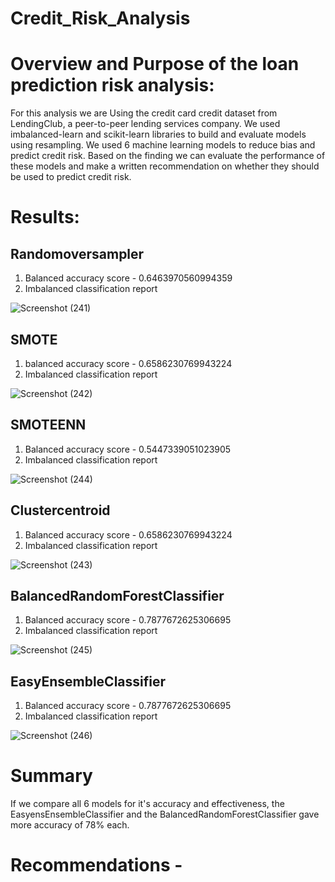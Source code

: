 # Credit_Risk_Analysis

# Overview and Purpose of the loan prediction risk analysis:
For this analysis we are Using the credit card credit dataset from LendingClub, a peer-to-peer lending services company. We used imbalanced-learn and scikit-learn libraries to build and evaluate models using resampling. We used 6 machine learning models to reduce bias and predict credit risk. Based on the finding we can evaluate the performance of these models and make a written recommendation on whether they should be used to predict credit risk.

# Results:

## Randomoversampler

1. Balanced accuracy score - 0.6463970560994359
2. Imbalanced classification report

![Screenshot (241)](https://user-images.githubusercontent.com/112904905/216099051-2919fe29-32f4-46db-9f7a-abe0ae4ce6b4.png)

## SMOTE

1. balanced accuracy score - 0.6586230769943224
2. Imbalanced classification report

![Screenshot (242)](https://user-images.githubusercontent.com/112904905/216104752-f6a15db3-77ff-4a46-84f2-3e7dc2705e70.png)

## SMOTEENN

1. Balanced accuracy score - 0.5447339051023905
2. Imbalanced classification report

![Screenshot (244)](https://user-images.githubusercontent.com/112904905/216105928-6e42f87e-b35c-4642-a43a-7dc150388779.png)

## Clustercentroid

1. Balanced accuracy score - 0.6586230769943224
2. Imbalanced classification report

![Screenshot (243)](https://user-images.githubusercontent.com/112904905/216105400-992a132a-5c25-4dcb-9bea-d45c3b802991.png)

## BalancedRandomForestClassifier 

1. Balanced accuracy score - 0.7877672625306695
2. Imbalanced classification report


![Screenshot (245)](https://user-images.githubusercontent.com/112904905/216106561-05594553-8041-46dd-be7f-4009fc6baa12.png)


## EasyEnsembleClassifier

1. Balanced accuracy score - 0.7877672625306695
2. Imbalanced classification report

![Screenshot (246)](https://user-images.githubusercontent.com/112904905/216106991-776a594b-ec8f-4952-b175-c6a2527b6b26.png)

# Summary

If we compare all 6 models for it's accuracy and effectiveness, the EasyensEnsembleClassifier and the BalancedRandomForestClassifier gave more accuracy of 78% each.

# Recommendations -
